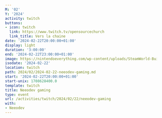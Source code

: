 ```yaml
---
M: '02'
Y: '2024'
activity: twitch
buttons:
- icon: twitch
  link: https://www.twitch.tv/opensourcechurch
  link_title: Vers la chaine
date: '2024-02-22T20:00:00+01:00'
display: light
duration: '3:00:00'
end: '2024-02-22T23:00:00+01:00'
image: https://nintendoeverything.com/wp-content/uploads/SteamWorld-Build.jpg
isodate: '2024-02-22'
location: twitch
path: 2024/02/2024-02-22-neeodev-gaming.md
start: '2024-02-22T20:00:00+01:00'
start-unix: 1708628400.0
template: twitch
title: Neeodev gaming
type: event
url: /activities/twitch/2024/02/22/neeodev-gaming
with:
- Neeodev
---
```

